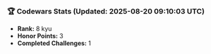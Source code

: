 ### 🏆 Codewars Stats (Updated: 2025-08-20 09:10:03 UTC)

- **Rank:** 8 kyu
- **Honor Points:** 3
- **Completed Challenges:** 1
